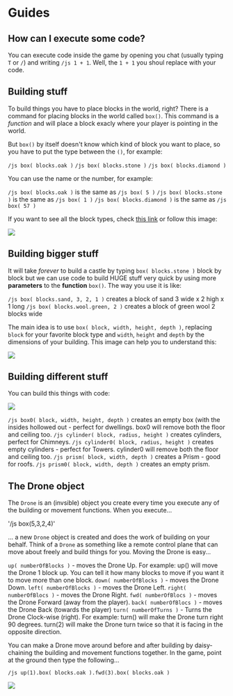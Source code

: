 # Guides

## How can I execute some code?

You can execute code inside the game by opening you chat (usually typing `T` or `/`) and writing `/js 1 + 1`. Well, the `1 + 1` you shoul replace with your code.

## Building stuff

To build things you have to place blocks in the world, right? There is a command for placing blocks in the world called `box()`. This command is a *function* and will place a block exacly where your player is pointing in the world.

But `box()` by itself doesn't know which kind of block you want to place, so you have to put the type between the `()`, for example:

`/js box( blocks.oak )`
`/js box( blocks.stone )`
`/js box( blocks.diamond )`

You can use the name or the number, for example:

`/js box( blocks.oak )` is the same as `/js box( 5 )`
`/js box( blocks.stone )` is the same as `/js box( 1 )`
`/js box( blocks.diamond )` is the same as `/js box( 57 )`

If you want to see all the block types, check [this link](https://github.com/walterhiggins/ScriptCraft/blob/master/src/main/js/modules/blocks.js) or follow this image:

![](https://github.com/walterhiggins/ScriptCraft/raw/master/docs/img/ypgpm_datavalues.png)

## Building bigger stuff

It will take *forever* to build a castle by typing `box( blocks.stone )` block by block but we can use code to build HUGE stuff very quick by using more **parameters** to the **function** `box()`. The way you use it is like:

`/js box( blocks.sand, 3, 2, 1 )`  creates a block of sand 3 wide x 2 high x 1 long
`/js box( blocks.wool.green, 2 )` creates a block of green wool 2 blocks wide

The main idea is to use `box( block, width, height, depth )`, replacing `block` for your favorite block type and `width`, `height` and `depth` by the dimensions of your building. This image can help you to understand this:

![](https://github.com/walterhiggins/ScriptCraft/raw/master/docs/img/ypgpm_whd.jpg)

## Building different stuff

You can build this things with code:

![](https://github.com/walterhiggins/ScriptCraft/raw/master/docs/img/ypgpm_3dshapes.jpg)

`/js box0( block, width, height, depth )` creates an empty box (with the insides hollowed out - perfect for dwellings. box0 will remove both the floor and ceiling too.
`/js cylinder( block, radius, height )` creates cylinders, perfect for Chimneys.
`/js cylinder0( block, radius, height )` creates empty cylinders - perfect for Towers. cylinder0 will remove both the floor and ceiling too.
`/js prism( block, width, depth )` creates a Prism - good for roofs.
`/js prism0( block, width, depth )` creates an empty prism.

## The Drone object

The `Drone` is an (invsible) object you create every time you execute any of the building or movement functions. When you execute...

'/js box(5,3,2,4)'

... a new `Drone` object is created and does the work of building on your behalf. Think of a `Drone` as something like a remote control plane that can move about freely and build things for you. Moving the Drone is easy...

`up( numberOfBlocks )` - moves the Drone Up. For example: up() will move the Drone 1 block up. You can tell it how many blocks to move if you want it to move more than one block.
`down( numberOfBlocks )` - moves the Drone Down.
`left( numberOfBlocks )` - moves the Drone Left.
`right( numberOfBlocs )` - moves the Drone Right.
`fwd( numberOfBlocs )` - moves the Drone Forward (away from the player).
`back( numberOfBlocs )` - moves the Drone Back (towards the player)
`turn( numberOfTurns )` - Turns the Drone Clock-wise (right). For example: turn() will make the Drone turn right 90 degrees. turn(2) will make the Drone turn twice so that it is facing in the opposite direction.

You can make a Drone move around before and after building by daisy-chaining the building and movement functions together. In the game, point at the ground then type the following...

`/js up(1).box( blocks.oak ).fwd(3).box( blocks.oak )`

![](https://github.com/walterhiggins/ScriptCraft/raw/master/docs/img/ypgpm_2boxes.png)